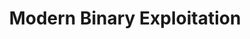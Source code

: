 ---
credit:
- SIGPwny
featured: false
recording: ''
slides: modern_binary_exploitation.pdf
tags:
- pwn
- stack exploitation
- dynamic analysis
time_close: ''
time_start: 2017-11-16T18:00:00.000000-06:00
title: Modern Binary Exploitation
week_number: 11
---